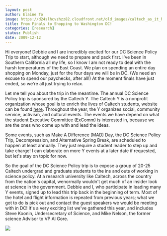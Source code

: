 ```yaml
---
layout: post
author: Elaine To
image: https://d24slhcvzhzz82.cloudfront.net/old_images/caltech_as_it_happens/6a0105349b8251970b0128764ae13b970c.jpg
title: From Finals to Shopping to Washington DC!
categories: [research]
status: Publish
date: 2009-12-12
---
```



Hi everyone! Debbie and I are incredibly excited for our DC Science Policy Trip to start, although we need to prepare and pack first. I've been in Southern California all my life, so I know I am not ready to deal with the harsh temperatures of the East Coast. We plan on spending an entire day shopping on Monday, just for the four days we will be in DC. (We need an excuse to spend our paychecks, after all!) At the moment finals have just ended, so we're all just trying to relax.

Let me tell you about the trip in the meantime. The annual DC Science Policy trip is sponsored by the Caltech Y. The Caltech Y is a nonprofit organization whose goal is to enrich the lives of Caltech students, website can be found [here](https://www.caltechy.org). Throughout the year, the Y organizes social, community service, activism, and cultural events. The events we have depend on what the student Executive Committee (ExComm) is interested in, because we are the ones who come up with and lead the ideas.

Some events, such as Make A Difference (MAD) Day, the DC Science Policy Trip, Decompression, and Alternative Spring Break, are scheduled to happen at least annually. They just require a student leader to step up and take charge! I can elaborate on more Y events at a later date if requested, but let's stay on topic for now.

So the goal of the DC Science Policy trip is to expose a group of 20-25 Caltech undergrad and graduate students to the ins and outs of working in science policy. At a research university like Caltech, across the country from the nation's capital, wenormally wouldn't get much of an insider look at science in the government. Debbie and I, who participate in leading many Y events, signed up to lead this trip back in the beginning of term. Most of the hotel and flight information is repeated from previous years; what we got to do is pick out and contact the guest speakers we would be meeting with in DC! It's a very exciting list we've gathered this year, and includes Steve Koonin, Undersecretary of Science, and Mike Nelson, the former science Advisor to VP Al Gore.

![](https://d24slhcvzhzz82.cloudfront.net/old_images/caltech_as_it_happens/6a0105349b8251970b0128764ae384970c.jpg)
